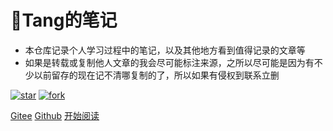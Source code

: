 # 📕Tang的笔记

- 本仓库记录个人学习过程中的笔记，以及其他地方看到值得记录的文章等
- 如果是转载或复制他人文章的我会尽可能标注来源，之所以尽可能是因为有不少以前留存的现在记不清哪复制的了，所以如果有侵权到联系立删

<a href='https://gitee.com/Developer-Tang/Knowledge-Notes/stargazers'><img src='https://gitee.com/Developer-Tang/Knowledge-Notes/badge/star.svg?theme=dark' alt='star'></img></a>
<a href='https://gitee.com/Developer-Tang/Knowledge-Notes/members'><img src='https://gitee.com/Developer-Tang/Knowledge-Notes/badge/fork.svg?theme=dark' alt='fork'></img></a>

[Gitee](<https://gitee.com/Developer-Tang/Knowledge-Notes>)
[Github](<https://github.com/Developer-Tang/Knowledge-Notes>)
[开始阅读](README.md)